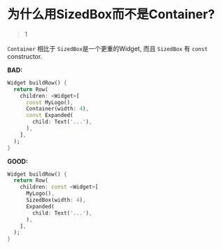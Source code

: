# 为什么用SizedBox而不是Container?
> 1

 `Container` 相比于 `SizedBox`是一个更重的Widget, 而且 `SizedBox` 有 `const` constructor.

**BAD:**

```dart
Widget buildRow() {
  return Row(
    children: <Widget>[
      const MyLogo(),
      Container(width: 4),
      const Expanded(
        child: Text('...'),
      ),
    ],
  );
}
```

**GOOD:**

```dart
Widget buildRow() {
  return Row(
    children: const <Widget>[
      MyLogo(),
      SizedBox(width: 4),
      Expanded(
        child: Text('...'),
      ),
    ],
  );
}
```





